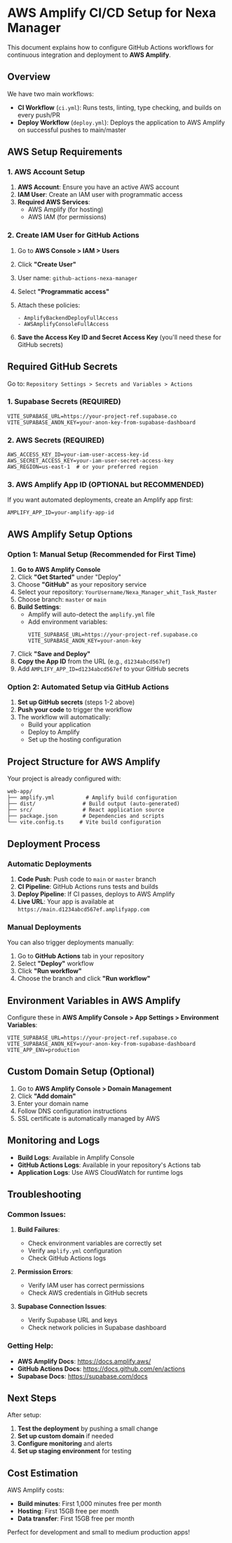 # AWS Amplify CI/CD Setup for Nexa Manager

This document explains how to configure GitHub Actions workflows for continuous integration and deployment to **AWS Amplify**.

## Overview

We have two main workflows:
- **CI Workflow** (`ci.yml`): Runs tests, linting, type checking, and builds on every push/PR
- **Deploy Workflow** (`deploy.yml`): Deploys the application to AWS Amplify on successful pushes to main/master

## AWS Setup Requirements

### 1. AWS Account Setup

1. **AWS Account**: Ensure you have an active AWS account
2. **IAM User**: Create an IAM user with programmatic access
3. **Required AWS Services**:
   - AWS Amplify (for hosting)
   - AWS IAM (for permissions)

### 2. Create IAM User for GitHub Actions

1. Go to **AWS Console > IAM > Users**
2. Click **"Create User"**
3. User name: `github-actions-nexa-manager`
4. Select **"Programmatic access"**
5. Attach these policies:
   ```
   - AmplifyBackendDeployFullAccess
   - AWSAmplifyConsoleFullAccess
   ```

6. **Save the Access Key ID and Secret Access Key** (you'll need these for GitHub secrets)

## Required GitHub Secrets

Go to: `Repository Settings > Secrets and Variables > Actions`

### 1. Supabase Secrets (REQUIRED)

```
VITE_SUPABASE_URL=https://your-project-ref.supabase.co
VITE_SUPABASE_ANON_KEY=your-anon-key-from-supabase-dashboard
```

### 2. AWS Secrets (REQUIRED)

```
AWS_ACCESS_KEY_ID=your-iam-user-access-key-id
AWS_SECRET_ACCESS_KEY=your-iam-user-secret-access-key
AWS_REGION=us-east-1  # or your preferred region
```

### 3. AWS Amplify App ID (OPTIONAL but RECOMMENDED)

If you want automated deployments, create an Amplify app first:

```
AMPLIFY_APP_ID=your-amplify-app-id
```

## AWS Amplify Setup Options

### Option 1: Manual Setup (Recommended for First Time)

1. **Go to AWS Amplify Console**
2. Click **"Get Started"** under "Deploy"
3. Choose **"GitHub"** as your repository service
4. Select your repository: `YourUsername/Nexa_Manager_whit_Task_Master`
5. Choose branch: `master` or `main`
6. **Build Settings**: 
   - Amplify will auto-detect the `amplify.yml` file
   - Add environment variables:
     ```
     VITE_SUPABASE_URL=https://your-project-ref.supabase.co
     VITE_SUPABASE_ANON_KEY=your-anon-key
     ```
7. Click **"Save and Deploy"**
8. **Copy the App ID** from the URL (e.g., `d1234abcd567ef`)
9. Add `AMPLIFY_APP_ID=d1234abcd567ef` to your GitHub secrets

### Option 2: Automated Setup via GitHub Actions

1. **Set up GitHub secrets** (steps 1-2 above)
2. **Push your code** to trigger the workflow
3. The workflow will automatically:
   - Build your application
   - Deploy to Amplify
   - Set up the hosting configuration

## Project Structure for AWS Amplify

Your project is already configured with:

```
web-app/
├── amplify.yml          # Amplify build configuration
├── dist/               # Build output (auto-generated)
├── src/                # React application source
├── package.json        # Dependencies and scripts
└── vite.config.ts     # Vite build configuration
```

## Deployment Process

### Automatic Deployments

1. **Code Push**: Push code to `main` or `master` branch
2. **CI Pipeline**: GitHub Actions runs tests and builds
3. **Deploy Pipeline**: If CI passes, deploys to AWS Amplify
4. **Live URL**: Your app is available at `https://main.d1234abcd567ef.amplifyapp.com`

### Manual Deployments

You can also trigger deployments manually:

1. Go to **GitHub Actions** tab in your repository
2. Select **"Deploy"** workflow
3. Click **"Run workflow"**
4. Choose the branch and click **"Run workflow"**

## Environment Variables in AWS Amplify

Configure these in **AWS Amplify Console > App Settings > Environment Variables**:

```
VITE_SUPABASE_URL=https://your-project-ref.supabase.co
VITE_SUPABASE_ANON_KEY=your-anon-key-from-supabase-dashboard
VITE_APP_ENV=production
```

## Custom Domain Setup (Optional)

1. Go to **AWS Amplify Console > Domain Management**
2. Click **"Add domain"**
3. Enter your domain name
4. Follow DNS configuration instructions
5. SSL certificate is automatically managed by AWS

## Monitoring and Logs

- **Build Logs**: Available in Amplify Console
- **GitHub Actions Logs**: Available in your repository's Actions tab
- **Application Logs**: Use AWS CloudWatch for runtime logs

## Troubleshooting

### Common Issues:

1. **Build Failures**:
   - Check environment variables are correctly set
   - Verify `amplify.yml` configuration
   - Check GitHub Actions logs

2. **Permission Errors**:
   - Verify IAM user has correct permissions
   - Check AWS credentials in GitHub secrets

3. **Supabase Connection Issues**:
   - Verify Supabase URL and keys
   - Check network policies in Supabase dashboard

### Getting Help:

- **AWS Amplify Docs**: https://docs.amplify.aws/
- **GitHub Actions Docs**: https://docs.github.com/en/actions
- **Supabase Docs**: https://supabase.com/docs

## Next Steps

After setup:

1. **Test the deployment** by pushing a small change
2. **Set up custom domain** if needed
3. **Configure monitoring** and alerts
4. **Set up staging environment** for testing

## Cost Estimation

AWS Amplify costs:
- **Build minutes**: First 1,000 minutes free per month
- **Hosting**: First 15GB free per month
- **Data transfer**: First 15GB free per month

Perfect for development and small to medium production apps! 